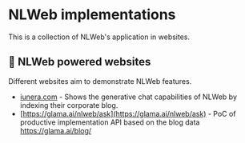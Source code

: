 # NLWeb implementations
This is a collection of NLWeb's application in websites.

## 🌟 NLWeb powered websites

Different websites aim to demonstrate NLWeb features.

* [iunera.com](https://iunera.com/) - Shows the generative chat capabilities of NLWeb by indexing their corporate blog.
* [https://glama.ai/nlweb/ask](https://glama.ai/nlweb/ask) - PoC of productive implementation API based on the blog data https://glama.ai/blog/

